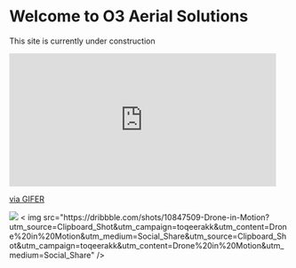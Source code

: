 <html>

<body>
  <h1>Welcome to O3 Aerial Solutions</h1>
  <p>This site is currently under construction</p>
  <iframe src="https://gifer.com/embed/SpxP" width=480 height=240.000 frameBorder="0" allowFullScreen></iframe><p><a href="https://gifer.com">via GIFER</a></p>
  <img src="https://content.codecademy.com/articles/github-pages-via-web-app/happy-ice-cream.gif" />
  < img src="https://dribbble.com/shots/10847509-Drone-in-Motion?utm_source=Clipboard_Shot&utm_campaign=toqeerakk&utm_content=Drone%20in%20Motion&utm_medium=Social_Share&utm_source=Clipboard_Shot&utm_campaign=toqeerakk&utm_content=Drone%20in%20Motion&utm_medium=Social_Share" />
</body>

</html>
